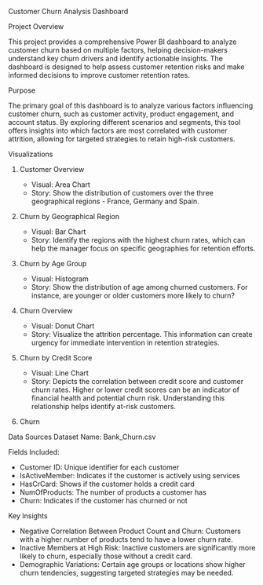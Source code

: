 Customer Churn Analysis Dashboard

Project Overview

This project provides a comprehensive Power BI dashboard to analyze customer churn based on multiple factors, helping decision-makers understand key churn drivers and identify actionable insights. The dashboard is designed to help assess customer retention risks and make informed decisions to improve customer retention rates.

Purpose

The primary goal of this dashboard is to analyze various factors influencing customer churn, such as customer activity, product engagement, and account status. By exploring different scenarios and segments, this tool offers insights into which factors are most correlated with customer attrition, allowing for targeted strategies to retain high-risk customers.

Visualizations

1. Customer Overview
   - Visual: Area Chart
   - Story: Show the distribution of customers over the three geographical regions - France, Germany and Spain.
  
2. Churn by Geographical Region
   - Visual: Bar Chart
   - Story: Identify the regions with the highest churn rates, which can help the manager focus on specific geographies for retention efforts.

3. Churn by Age Group
   - Visual: Histogram
   - Story: Show the distribution of age among churned customers. For instance, are younger or older customers more likely to churn?
  
4. Churn Overview
   - Visual: Donut Chart
   - Story: Visualize the attrition percentage. This information can create urgency for immediate intervention in retention strategies.

5. Churn by Credit Score
   - Visual: Line Chart
   - Story: Depicts the correlation between credit score and customer churn rates. Higher or lower credit scores can be an indicator of financial health and potential churn risk. Understanding this relationship helps identify at-risk customers.

6. Churn


Data Sources
Dataset Name: Bank_Churn.csv

Fields Included:
- Customer ID: Unique identifier for each customer
- IsActiveMember: Indicates if the customer is actively using services
- HasCrCard: Shows if the customer holds a credit card
- NumOfProducts: The number of products a customer has
- Churn: Indicates if the customer has churned or not

Key Insights
- Negative Correlation Between Product Count and Churn: Customers with a higher number of products tend to have a lower churn rate.
- Inactive Members at High Risk: Inactive customers are significantly more likely to churn, especially those without a credit card.
- Demographic Variations: Certain age groups or locations show higher churn tendencies, suggesting targeted strategies may be needed.
